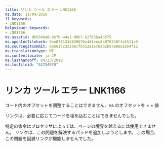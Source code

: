 ```yaml
---
title: リンカ ツール エラー LNK1166
ms.date: 11/04/2016
f1_keywords:
- LNK1166
helpviewer_keywords:
- LNK1166
ms.assetid: d69548a8-0efb-44e1-90b7-b27636a4b575
ms.openlocfilehash: 5be078133d849070e4d1eec8a970740ffe5511a9
ms.sourcegitcommit: 0ab61bc3d2b6cfbd52a16c6ab2b97a8ea1864f12
ms.translationtype: MT
ms.contentlocale: ja-JP
ms.lasthandoff: 04/23/2019
ms.locfileid: "62254970"
---
```

# <a name="linker-tools-error-lnk1166"></a>リンカ ツール エラー LNK1166

コード内のオフセットを調整することはできません、va のオフセットを = = 値

リンクは、必要に応じてコードを埋め込むことはできませんでした。

特定の命令はプロセッサによっては、ページの境界を越えるには使用できません。 リンクは、この問題を解決するパッドを追加しようとします。 この場合、この問題を回避リンクが機能しませんでした。